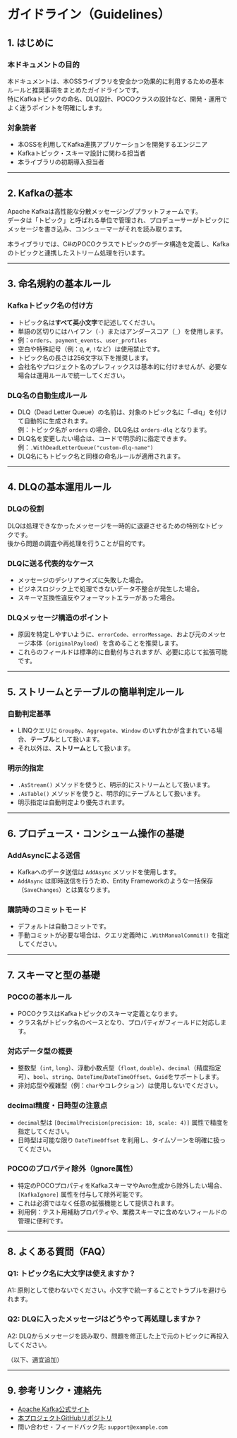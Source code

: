 # ガイドライン（Guidelines）

## 1. はじめに

### 本ドキュメントの目的

本ドキュメントは、本OSSライブラリを安全かつ効果的に利用するための基本ルールと推奨事項をまとめたガイドラインです。  
特にKafkaトピックの命名、DLQ設計、POCOクラスの設計など、開発・運用でよく迷うポイントを明確にします。

### 対象読者

- 本OSSを利用してKafka連携アプリケーションを開発するエンジニア  
- Kafkaトピック・スキーマ設計に関わる担当者  
- 本ライブラリの初期導入担当者  

---

## 2. Kafkaの基本

Apache Kafkaは高性能な分散メッセージングプラットフォームです。  
データは「トピック」と呼ばれる単位で管理され、プロデューサーがトピックにメッセージを書き込み、コンシューマーがそれを読み取ります。

本ライブラリでは、C#のPOCOクラスでトピックのデータ構造を定義し、Kafkaのトピックと連携したストリーム処理を行います。

---

## 3. 命名規約の基本ルール

### Kafkaトピック名の付け方

- トピック名は**すべて英小文字**で記述してください。  
- 単語の区切りにはハイフン（`-`）またはアンダースコア（`_`）を使用します。  
- 例：`orders`、`payment_events`、`user_profiles`  
- 空白や特殊記号（例：`@`, `#`, `!`など）は使用禁止です。  
- トピック名の長さは256文字以下を推奨します。  
- 会社名やプロジェクト名のプレフィックスは基本的に付けませんが、必要な場合は運用ルールで統一してください。

### DLQ名の自動生成ルール

- DLQ（Dead Letter Queue）の名前は、対象のトピック名に「-dlq」を付けて自動的に生成されます。  
  例：トピック名が `orders` の場合、DLQ名は `orders-dlq` となります。  
- DLQ名を変更したい場合は、コードで明示的に指定できます。  
  例：`.WithDeadLetterQueue("custom-dlq-name")`  
- DLQ名にもトピック名と同様の命名ルールが適用されます。

---

## 4. DLQの基本運用ルール

### DLQの役割

DLQは処理できなかったメッセージを一時的に退避させるための特別なトピックです。  
後から問題の調査や再処理を行うことが目的です。

### DLQに送る代表的なケース

- メッセージのデシリアライズに失敗した場合。  
- ビジネスロジック上で処理できないデータ不整合が発生した場合。  
- スキーマ互換性違反やフォーマットエラーがあった場合。

### DLQメッセージ構造のポイント

- 原因を特定しやすいように、`errorCode`、`errorMessage`、および元のメッセージ本体（`originalPayload`）を含めることを推奨します。  
- これらのフィールドは標準的に自動付与されますが、必要に応じて拡張可能です。

---

## 5. ストリームとテーブルの簡単判定ルール

### 自動判定基準

- LINQクエリに `GroupBy`、`Aggregate`、`Window` のいずれかが含まれている場合、**テーブル**として扱います。  
- それ以外は、**ストリーム**として扱います。

### 明示的指定

- `.AsStream()` メソッドを使うと、明示的にストリームとして扱います。  
- `.AsTable()` メソッドを使うと、明示的にテーブルとして扱います。  
- 明示指定は自動判定より優先されます。

---

## 6. プロデュース・コンシューム操作の基礎

### AddAsyncによる送信

- Kafkaへのデータ送信は `AddAsync` メソッドを使用します。  
- `AddAsync` は即時送信を行うため、Entity Frameworkのような一括保存（`SaveChanges`）とは異なります。

### 購読時のコミットモード

- デフォルトは自動コミットです。  
- 手動コミットが必要な場合は、クエリ定義時に `.WithManualCommit()` を指定してください。

---

## 7. スキーマと型の基礎

### POCOの基本ルール

- POCOクラスはKafkaトピックのスキーマ定義となります。  
- クラス名がトピック名のベースとなり、プロパティがフィールドに対応します。

### 対応データ型の概要

- 整数型（`int`, `long`）、浮動小数点型（`float`, `double`）、`decimal`（精度指定可）、`bool`、`string`、`DateTime`/`DateTimeOffset`、`Guid`をサポートします。  
- 非対応型や複雑型（例：`char`やコレクション）は使用しないでください。

### decimal精度・日時型の注意点

- `decimal`型は `[DecimalPrecision(precision: 18, scale: 4)]` 属性で精度を指定してください。  
- 日時型は可能な限り `DateTimeOffset` を利用し、タイムゾーンを明確に扱ってください。

### POCOのプロパティ除外（Ignore属性）

- 特定のPOCOプロパティをKafkaスキーマやAvro生成から除外したい場合、  
  `[KafkaIgnore]` 属性を付与して除外可能です。  
- これは必須ではなく任意の拡張機能として提供されます。  
- 利用例：テスト用補助プロパティや、業務スキーマに含めないフィールドの管理に便利です。  

---

## 8. よくある質問（FAQ）

### Q1: トピック名に大文字は使えますか？  
A1: 原則として使わないでください。小文字で統一することでトラブルを避けられます。

### Q2: DLQに入ったメッセージはどうやって再処理しますか？  
A2: DLQからメッセージを読み取り、問題を修正した上で元のトピックに再投入してください。

（以下、適宜追加）

---

## 9. 参考リンク・連絡先

- [Apache Kafka公式サイト](https://kafka.apache.org/)  
- [本プロジェクトGitHubリポジトリ](https://github.com/your-repo)  
- 問い合わせ・フィードバック先: `support@example.com`
